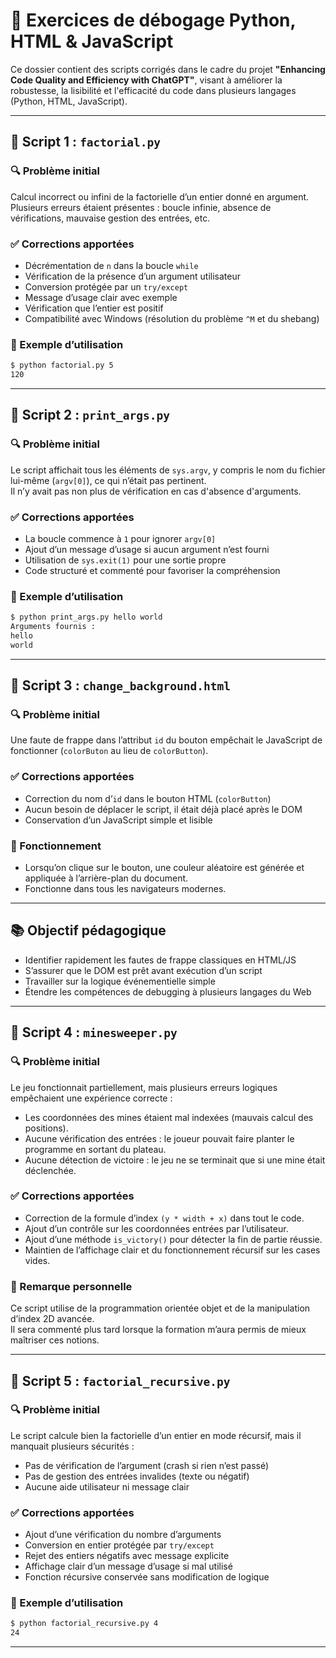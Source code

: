 # 🧪 Exercices de débogage Python, HTML & JavaScript

Ce dossier contient des scripts corrigés dans le cadre du projet **"Enhancing Code Quality and Efficiency with ChatGPT"**, visant à améliorer la robustesse, la lisibilité et l'efficacité du code dans plusieurs langages (Python, HTML, JavaScript).

---

## 📁 Script 1 : `factorial.py`

### 🔍 Problème initial

Calcul incorrect ou infini de la factorielle d’un entier donné en argument.  
Plusieurs erreurs étaient présentes : boucle infinie, absence de vérifications, mauvaise gestion des entrées, etc.

### ✅ Corrections apportées

- Décrémentation de `n` dans la boucle `while`
- Vérification de la présence d’un argument utilisateur
- Conversion protégée par un `try/except`
- Message d’usage clair avec exemple
- Vérification que l’entier est positif
- Compatibilité avec Windows (résolution du problème `^M` et du shebang)

### 🧪 Exemple d’utilisation

```bash
$ python factorial.py 5
120
```

---

## 📁 Script 2 : `print_args.py`

### 🔍 Problème initial

Le script affichait tous les éléments de `sys.argv`, y compris le nom du fichier lui-même (`argv[0]`), ce qui n’était pas pertinent.  
Il n’y avait pas non plus de vérification en cas d'absence d'arguments.

### ✅ Corrections apportées

- La boucle commence à `1` pour ignorer `argv[0]`
- Ajout d’un message d’usage si aucun argument n’est fourni
- Utilisation de `sys.exit(1)` pour une sortie propre
- Code structuré et commenté pour favoriser la compréhension

### 🧪 Exemple d’utilisation

```bash
$ python print_args.py hello world
Arguments fournis :
hello
world
```

---

## 📁 Script 3 : `change_background.html`

### 🔍 Problème initial

Une faute de frappe dans l’attribut `id` du bouton empêchait le JavaScript de fonctionner (`colorButon` au lieu de `colorButton`).

### ✅ Corrections apportées

- Correction du nom d’`id` dans le bouton HTML (`colorButton`)
- Aucun besoin de déplacer le script, il était déjà placé après le DOM
- Conservation d’un JavaScript simple et lisible

### 🧪 Fonctionnement

- Lorsqu’on clique sur le bouton, une couleur aléatoire est générée et appliquée à l’arrière-plan du document.
- Fonctionne dans tous les navigateurs modernes.

---

## 📚 Objectif pédagogique

- Identifier rapidement les fautes de frappe classiques en HTML/JS
- S’assurer que le DOM est prêt avant exécution d’un script
- Travailler sur la logique événementielle simple
- Étendre les compétences de debugging à plusieurs langages du Web

---

## 📁 Script 4 : `minesweeper.py`

### 🔍 Problème initial

Le jeu fonctionnait partiellement, mais plusieurs erreurs logiques empêchaient une expérience correcte :
- Les coordonnées des mines étaient mal indexées (mauvais calcul des positions).
- Aucune vérification des entrées : le joueur pouvait faire planter le programme en sortant du plateau.
- Aucune détection de victoire : le jeu ne se terminait que si une mine était déclenchée.

### ✅ Corrections apportées

- Correction de la formule d’index `(y * width + x)` dans tout le code.
- Ajout d’un contrôle sur les coordonnées entrées par l’utilisateur.
- Ajout d’une méthode `is_victory()` pour détecter la fin de partie réussie.
- Maintien de l’affichage clair et du fonctionnement récursif sur les cases vides.

### 🧠 Remarque personnelle

Ce script utilise de la programmation orientée objet et de la manipulation d’index 2D avancée.  
Il sera commenté plus tard lorsque la formation m’aura permis de mieux maîtriser ces notions.

---

## 📁 Script 5 : `factorial_recursive.py`

### 🔍 Problème initial

Le script calcule bien la factorielle d’un entier en mode récursif, mais il manquait plusieurs sécurités :
- Pas de vérification de l’argument (crash si rien n’est passé)
- Pas de gestion des entrées invalides (texte ou négatif)
- Aucune aide utilisateur ni message clair

### ✅ Corrections apportées

- Ajout d’une vérification du nombre d’arguments
- Conversion en entier protégée par `try/except`
- Rejet des entiers négatifs avec message explicite
- Affichage clair d’un message d’usage si mal utilisé
- Fonction récursive conservée sans modification de logique

### 🧪 Exemple d’utilisation

```bash
$ python factorial_recursive.py 4
24
```

---


